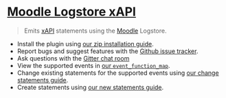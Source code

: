 # [Moodle Logstore xAPI](https://moodle.org/plugins/view/logstore_xapi)
> Emits [xAPI](https://github.com/adlnet/xAPI-Spec/blob/master/xAPI.md) statements using the [Moodle](https://moodle.org/) Logstore.

- Install the plugin using [our zip installation guide](/docs/install-with-zip.md).
- Report bugs and suggest features with the [Github issue tracker](https://github.com/xAPI-vle/moodle-logstore_xapi/issues).
- Ask questions with the [Gitter chat room](https://gitter.im/LearningLocker/learninglocker)
- View the supported events in [our `event_function_map`](/src/transformer/handler.php).
- Change existing statements for the supported events using [our change statements guide](/docs/change-statements.md).
- Create statements using [our new statements guide](/docs/new-statements.md).
